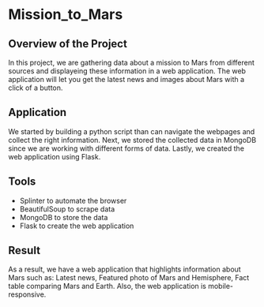 # Mission_to_Mars

## Overview of the Project

In this project, we are gathering data about a mission to Mars from different sources and displayeing these information in a web application. The web application will let you get the latest news and images about Mars with a click of a button.

## Application

We started by building a python script than can navigate the webpages and collect the right information. Next, we stored the collected data in MongoDB since we are working with different forms of data. Lastly, we created the web application using Flask. 

## Tools

- Splinter to automate the browser
- BeautifulSoup to scrape data
- MongoDB to store the data
- Flask to create the web application

## Result

As a result, we have a web application that highlights information about Mars such as: Latest news, Featured photo of Mars and Hemisphere, Fact table comparing Mars and Earth. Also, the web application is mobile-responsive. 



